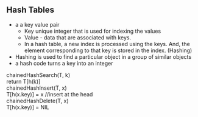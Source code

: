 ## Hash Tables 
- a a key value pair
  - Key unique integer that is used for indexing the values
  - Value - data that are associated with keys.
  - In a hash table, a new index is processed using the keys. And, the element corresponding to that key is stored in the index. (Hashing)
- Hashing is used to find a particular object in a group of similar objects
- a hash code turns a key into an integer
 
 
 chainedHashSearch(T, k)
 <br>
  return T[h(k)]
  <br>
chainedHashInsert(T, x)
<br>
  T[h(x.key)] = x //insert at the head
  <br>
chainedHashDelete(T, x)
<br>
  T[h(x.key)] = NIL 
